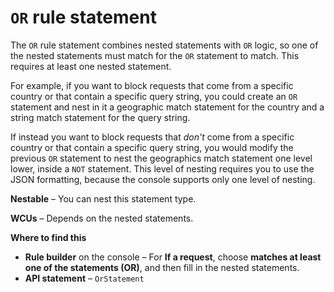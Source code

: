 # `OR` rule statement<a name="waf-rule-statement-type-or"></a>

The `OR` rule statement combines nested statements with `OR` logic, so one of the nested statements must match for the `OR` statement to match\. This requires at least one nested statement\. 

For example, if you want to block requests that come from a specific country or that contain a specific query string, you could create an `OR` statement and nest in it a geographic match statement for the country and a string match statement for the query string\. 

If instead you want to block requests that *don't* come from a specific country or that contain a specific query string, you would modify the previous `OR` statement to nest the geographics match statement one level lower, inside a `NOT` statement\. This level of nesting requires you to use the JSON formatting, because the console supports only one level of nesting\.

**Nestable** – You can nest this statement type\. 

**WCUs** – Depends on the nested statements\.

**Where to find this**
+ **Rule builder** on the console – For **If a request**, choose **matches at least one of the statements \(OR\)**, and then fill in the nested statements\. 
+ **API statement** – `OrStatement`